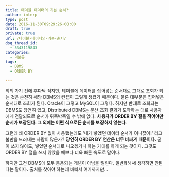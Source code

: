 ```yaml
---
title: 테이블 데이터의 기본 순서?
author: interp
type: post
date: 2016-11-30T09:29:26+00:00
draft: true
private: true
url: /테이블-데이터의-기본-순서/
dsq_thread_id:
  - 5343119843
categories:
  - 미분류
tags:
  - DBMS
  - ORDER BY

---
```

회의 가기 전에 후다닥 적지만, 테이블에 데이터를 집어넣는 순서대로 그대로 조회가 되는 것은 순전히 해당 DBMS의 컨셉이 그렇게 생겼기 때문이다. 물론 대부분은 집어넣은 순서대로 조회가 된다. Oracle이 그렇고 MySQL이 그렇다. 하지만 반대로 조회되는 DBMS도 당연히 있고, Distributed DBMS는 분산 조회 결과가 도착하는 대로 사용자에게 전달되므로 순서가 뒤죽박죽일 수 밖에 없다. **사용자가 ORDER BY 절을 적어야만 순서가 보장된다. 그 외에는 어떤 식으로든 순서를 보장하지 않는다.**

그런데 왜 ORDER BY 없이 사용했는데도 '내가 넣었던 데이터 순서가 아니잖아!' 라고 불만을 드러내는 사람이 많은가? **당연히 ORDER BY 연산은 너무 비싸기 때문이다.** 굳이 쓰지 않아도, 넣었던 순서대로 나오겠거니 하는 기대를 하게 되는 것이다. 그것도 ORDER BY 절을 쓰지 않았을 때보다 더욱 빠른 속도로 말이다.

하지만 그건 DBMS에 모두 통용되는 개념이 아님을 알린다. 일반화해서 생각하면 안된다는 말이다. 출처를 찾아야 하는데 바빠서 여기까지만&#8230;